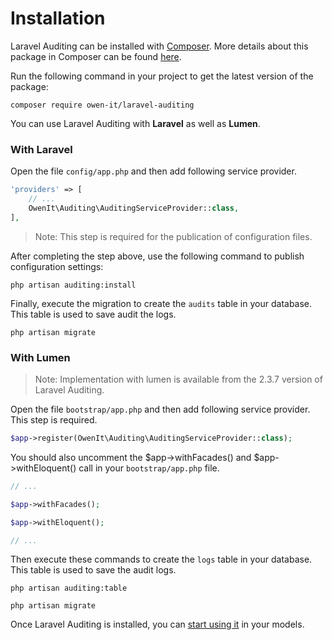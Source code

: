
# Installation

Laravel Auditing can be installed with [Composer](http://getcomposer.org/doc/00-intro.md). More details about this package in Composer can be found [here](https://packagist.org/packages/owen-it/laravel-auditing).

Run the following command in your project to get the latest version of the package:

```
composer require owen-it/laravel-auditing
```

You can use Laravel Auditing with **Laravel** as well as **Lumen**.

### With Laravel
Open the file ```config/app.php``` and then add following service provider.

```php
'providers' => [
    // ...
    OwenIt\Auditing\AuditingServiceProvider::class,
],
```
> Note: This step is required for the publication of configuration files.

After completing the step above, use the following command to publish configuration settings:

```
php artisan auditing:install
```

Finally, execute the migration to create the ```audits``` table in your database. This table is used to save audit the logs.

```
php artisan migrate
```

### With Lumen 
> Note: Implementation with lumen is available from the 2.3.7 version of Laravel Auditing.

Open the file ```bootstrap/app.php``` and then add following service provider. This step is required.

```php
$app->register(OwenIt\Auditing\AuditingServiceProvider::class);
```

You should also uncomment the $app->withFacades() and $app->withEloquent() call in your `bootstrap/app.php` file.

```php
// ...

$app->withFacades();

$app->withEloquent();

// ...
```

Then execute these commands to create the ```logs``` table in your database. This table is used to save the audit logs.

```
php artisan auditing:table

php artisan migrate
```

Once Laravel Auditing is installed, you can [start using it](/docs/{{version}}/introduction) in your models.
